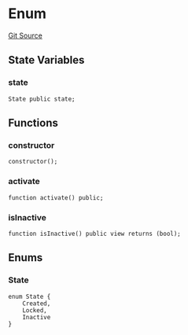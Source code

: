 # Enum
[Git Source](https://github.com/MrsP3lt/sollang/blob/4a57018ea9cca3f05c0817da19cb10faa9c40f10/src/Enum.sol)


## State Variables
### state

```solidity
State public state;
```


## Functions
### constructor


```solidity
constructor();
```

### activate


```solidity
function activate() public;
```

### isInactive


```solidity
function isInactive() public view returns (bool);
```

## Enums
### State

```solidity
enum State {
    Created,
    Locked,
    Inactive
}
```

